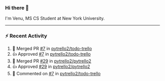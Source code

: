 ### Hi there 👋

I'm Venu, MS CS Student at New York University.

---

### :zap: Recent Activity

<!--RECENT_ACTIVITY:start-->
1. 🎉 Merged PR [#7](https://github.com/pytrello2/todo-trello/pull/7) in [pytrello2/todo-trello](https://github.com/pytrello2/todo-trello)
2. 👍 Approved [#7](https://github.com/pytrello2/todo-trello/pull/7#pullrequestreview-1785347233) in [pytrello2/todo-trello](https://github.com/pytrello2/todo-trello)
3. 🎉 Merged PR [#29](https://github.com/pytrello2/pytrello2/pull/29) in [pytrello2/pytrello2](https://github.com/pytrello2/pytrello2)
4. 👍 Approved [#29](https://github.com/pytrello2/pytrello2/pull/29#pullrequestreview-1785328578) in [pytrello2/pytrello2](https://github.com/pytrello2/pytrello2)
5. 💬 Commented on [#7](https://github.com/pytrello2/todo-trello/pull/7#issuecomment-1858942637) in [pytrello2/todo-trello](https://github.com/pytrello2/todo-trello)
<!--RECENT_ACTIVITY:end-->

<!--
**vchrombie/vchrombie** is a ✨ _special_ ✨ repository because its `README.md` (this file) appears on your GitHub profile.

Here are some ideas to get you started:

- 🔭 I’m currently working on ...
- 🌱 I’m currently learning ...
- 👯 I’m looking to collaborate on ...
- 🤔 I’m looking for help with ...
- 💬 Ask me about ...
- 📫 How to reach me: ...
- 😄 Pronouns: ...
- ⚡ Fun fact: ...
-->
